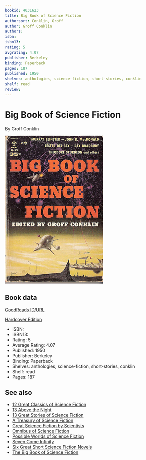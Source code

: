 ```yaml
---
bookid: 4031623
title: Big Book of Science Fiction
authorsort: Conklin, Groff
author: Groff Conklin
authors: 
isbn: 
isbn13: 
rating: 5
avgrating: 4.07
publisher: Berkeley
binding: Paperback
pages: 187
published: 1950
shelves: anthologies, science-fiction, short-stories, conklin
shelf: read
review: 
---
```


# Big Book of Science Fiction

By Groff Conklin

![](../../assets/bookcovers/1245111872l/4031623.jpg)

## Book data

[GoodReads ID/URL](https://www.goodreads.com/book/show/4031623)

[Hardcover Edition](Big_Book_of_Science_Fiction.md)

- ISBN: 
- ISBN13: 
- Rating: 5
- Average Rating: 4.07
- Published: 1950
- Publisher: Berkeley
- Binding: Paperback
- Shelves: anthologies, science-fiction, short-stories, conklin
- Shelf: read
- Pages: 187


## See also

- [12 Great Classics of Science Fiction](12_Great_Classics_of_Science_Fiction.md)
- [13 Above the Night](13_Above_the_Night.md)
- [13 Great Stories of Science Fiction](13_Great_Stories_of_Science_Fiction.md)
- [A Treasury of Science Fiction](A_Treasury_of_Science_Fiction.md)
- [Great Science Fiction by Scientists](Great_Science_Fiction_by_Scientists.md)
- [Omnibus of Science Fiction](Omnibus_of_Science_Fiction.md)
- [Possible Worlds of Science Fiction](Possible_Worlds_of_Science_Fiction.md)
- [Seven Come Infinity](Seven_Come_Infinity.md)
- [Six Great Short Science Fiction Novels](Six_Great_Short_Science_Fiction_Novels.md)
- [The Big Book of Science Fiction](The_Big_Book_of_Science_Fiction.md)
